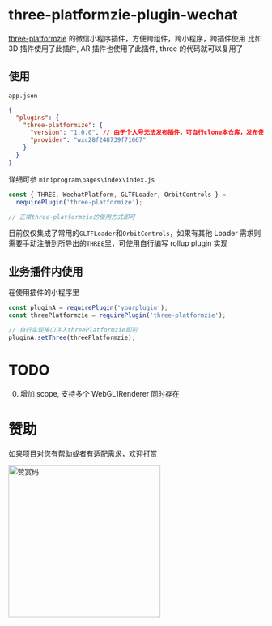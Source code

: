 # three-platformzie-plugin-wechat

[three-platformzie](https://github.com/deepkolos/three-platformize) 的微信小程序插件，方便跨组件，跨小程序，跨插件使用
比如 3D 插件使用了此插件, AR 插件也使用了此插件, three 的代码就可以复用了

## 使用

`app.json`

```json
{
  "plugins": {
    "three-platformize": {
      "version": "1.0.0", // 由于个人号无法发布插件，可自行clone本仓库，发布使用
      "provider": "wxc28f248739f71667"
    }
  }
}
```

详细可参 `miniprogram\pages\index\index.js`

```js
const { THREE, WechatPlatform, GLTFLoader, OrbitControls } =
  requirePlugin('three-platformize');

// 正常three-platformzie的使用方式即可
```

目前仅仅集成了常用的`GLTFLoader`和`OrbitControls`，如果有其他 Loader 需求则需要手动注册到所导出的`THREE`里，可使用自行编写 rollup plugin 实现

## 业务插件内使用

在使用插件的小程序里

```js
const pluginA = requirePlugin('yourplugin');
const threePlatformzie = requirePlugin('three-platformzie');

// 自行实现接口注入threePlatformzie即可
pluginA.setThree(threePlatformzie);
```

# TODO

0. 增加 scope, 支持多个 WebGL1Renderer 同时存在

# 赞助

如果项目对您有帮助或者有适配需求，欢迎打赏

<img src="https://upload-images.jianshu.io/upload_images/252050-d3d6bfdb1bb06ddd.png?imageMogr2/auto-orient/strip%7CimageView2/2/w/1240" alt="赞赏码" width="300">
